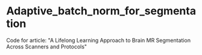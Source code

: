 # Adaptive_batch_norm_for_segmentation
Code for article: "A Lifelong Learning Approach to Brain MR Segmentation Across Scanners and Protocols"
